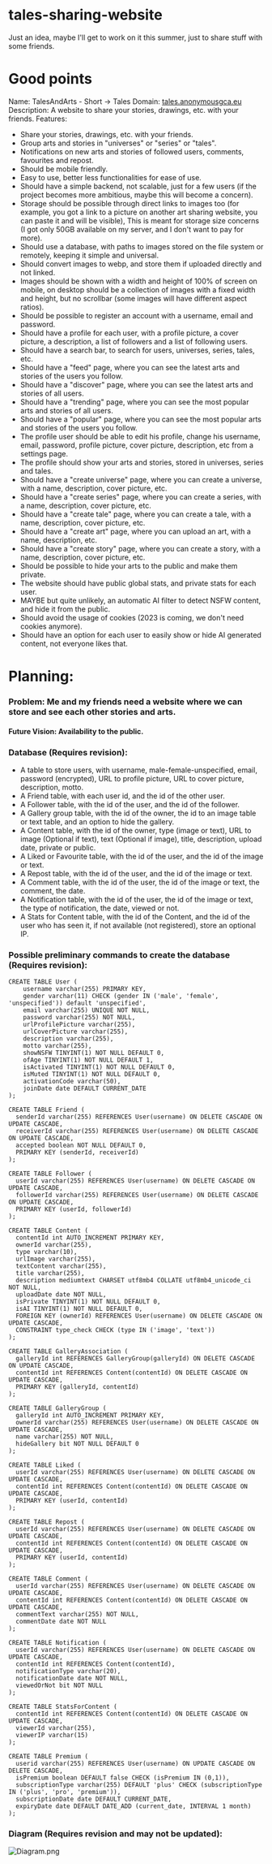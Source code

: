 # tales-sharing-website
Just an idea, maybe I'll get to work on it this summer, just to share stuff with some friends.

# Good points
Name: TalesAndArts - Short -> Tales
Domain: <a href="https://tales.anonymousgca.eu">tales.anonymousgca.eu</a>
Description: A website to share your stories, drawings, etc. with your friends.
Features:
- Share your stories, drawings, etc. with your friends.
- Group arts and stories in "universes" or "series" or "tales".
- Notifications on new arts and stories of followed users, comments, favourites and repost.
- Should be mobile friendly.
- Easy to use, better less functionalities for ease of use.
- Should have a simple backend, not scalable, just for a few users (if the project becomes more ambitious, maybe this will become a concern).
- Storage should be possible through direct links to images too (for example, you got a link to a picture on another art sharing website, you can paste it and will be visible),
This is meant for storage size concerns (I got only 50GB available on my server, and I don't want to pay for more).
- Should use a database, with paths to images stored on the file system or remotely, keeping it simple and universal.
- Should convert images to webp, and store them if uploaded directly and not linked.
- Images should be shown with a width and height of 100% of screen on mobile, on desktop should be a collection of images with a fixed width and height, but no scrollbar (some images will have different aspect ratios).
- Should be possible to register an account with a username, email and password.
- Should have a profile for each user, with a profile picture, a cover picture, a description, a list of followers and a list of following users.
- Should have a search bar, to search for users, universes, series, tales, etc.
- Should have a "feed" page, where you can see the latest arts and stories of the users you follow.
- Should have a "discover" page, where you can see the latest arts and stories of all users.
- Should have a "trending" page, where you can see the most popular arts and stories of all users.
- Should have a "popular" page, where you can see the most popular arts and stories of the users you follow.
- The profile user should be able to edit his profile, change his username, email, password, profile picture, cover picture, description, etc from a settings page.
- The profile should show your arts and stories, stored in universes, series and tales.
- Should have a "create universe" page, where you can create a universe, with a name, description, cover picture, etc.
- Should have a "create series" page, where you can create a series, with a name, description, cover picture, etc.
- Should have a "create tale" page, where you can create a tale, with a name, description, cover picture, etc.
- Should have a "create art" page, where you can upload an art, with a name, description, etc.
- Should have a "create story" page, where you can create a story, with a name, description, cover picture, etc.
- Should be possible to hide your arts to the public and make them private.
- The website should have public global stats, and private stats for each user.
- MAYBE but quite unlikely, an automatic AI filter to detect NSFW content, and hide it from the public.
- Should avoid the usage of cookies (2023 is coming, we don't need cookies anymore).
- Should have an option for each user to easily show or hide AI generated content, not everyone likes that.

# Planning:
### Problem: Me and my friends need a website where we can store and see each other stories and arts.
#### Future Vision: Availability to the public.

### Database (Requires revision):
- A table to store users, with username, male-female-unspecified, email, password (encrypted), URL to profile picture, URL to cover picture, description, motto.
- A Friend table, with each user id, and the id of the other user.
- A Follower table, with the id of the user, and the id of the follower.
- A Gallery group table, with the id of the owner, the id to an image table or text table, and an option to hide the gallery.
- A Content table, with the id of the owner, type (image or text), URL to image (Optional if text), text (Optional if image), title, description, upload date, private or public.
- A Liked or Favourite table, with the id of the user, and the id of the image or text.
- A Repost table, with the id of the user, and the id of the image or text.
- A Comment table, with the id of the user, the id of the image or text, the comment, the date.
- A Notification table, with the id of the user, the id of the image or text, the type of notification, the date, viewed or not.
- A Stats for Content table, with the id of the Content, and the id of the user who has seen it, if not available (not registered), store an optional IP.

### Possible preliminary commands to create the database (Requires revision):

```MariaDB
CREATE TABLE User (
    username varchar(255) PRIMARY KEY,
    gender varchar(11) CHECK (gender IN ('male', 'female', 'unspecified')) default 'unspecified',
    email varchar(255) UNIQUE NOT NULL,
    password varchar(255) NOT NULL,
    urlProfilePicture varchar(255),
    urlCoverPicture varchar(255),
    description varchar(255),
    motto varchar(255),
    showNSFW TINYINT(1) NOT NULL DEFAULT 0,
    ofAge TINYINT(1) NOT NULL DEFAULT 1,
    isActivated TINYINT(1) NOT NULL DEFAULT 0,
    isMuted TINYINT(1) NOT NULL DEFAULT 0,
    activationCode varchar(50),
    joinDate date DEFAULT CURRENT_DATE
);

CREATE TABLE Friend (
  senderId varchar(255) REFERENCES User(username) ON DELETE CASCADE ON UPDATE CASCADE,
  receiverId varchar(255) REFERENCES User(username) ON DELETE CASCADE ON UPDATE CASCADE,
  accepted boolean NOT NULL DEFAULT 0,
  PRIMARY KEY (senderId, receiverId)
);

CREATE TABLE Follower (
  userId varchar(255) REFERENCES User(username) ON DELETE CASCADE ON UPDATE CASCADE,
  followerId varchar(255) REFERENCES User(username) ON DELETE CASCADE ON UPDATE CASCADE,
  PRIMARY KEY (userId, followerId)
);

CREATE TABLE Content (
  contentId int AUTO_INCREMENT PRIMARY KEY,
  ownerId varchar(255),
  type varchar(10),
  urlImage varchar(255),
  textContent varchar(255),
  title varchar(255),
  description mediumtext CHARSET utf8mb4 COLLATE utf8mb4_unicode_ci NOT NULL,
  uploadDate date NOT NULL,
  isPrivate TINYINT(1) NOT NULL DEFAULT 0,
  isAI TINYINT(1) NOT NULL DEFAULT 0,
  FOREIGN KEY (ownerId) REFERENCES User(username) ON DELETE CASCADE ON UPDATE CASCADE,
  CONSTRAINT type_check CHECK (type IN ('image', 'text'))
);

CREATE TABLE GalleryAssociation (
  galleryId int REFERENCES GalleryGroup(galleryId) ON DELETE CASCADE ON UPDATE CASCADE,
  contentId int REFERENCES Content(contentId) ON DELETE CASCADE ON UPDATE CASCADE,
  PRIMARY KEY (galleryId, contentId)
);

CREATE TABLE GalleryGroup (
  galleryId int AUTO_INCREMENT PRIMARY KEY,  
  ownerId varchar(255) REFERENCES User(username) ON DELETE CASCADE ON UPDATE CASCADE,
  name varchar(255) NOT NULL,
  hideGallery bit NOT NULL DEFAULT 0
);

CREATE TABLE Liked (
  userId varchar(255) REFERENCES User(username) ON DELETE CASCADE ON UPDATE CASCADE,
  contentId int REFERENCES Content(contentId) ON DELETE CASCADE ON UPDATE CASCADE,
  PRIMARY KEY (userId, contentId)
);

CREATE TABLE Repost (
  userId varchar(255) REFERENCES User(username) ON DELETE CASCADE ON UPDATE CASCADE,
  contentId int REFERENCES Content(contentId) ON DELETE CASCADE ON UPDATE CASCADE,
  PRIMARY KEY (userId, contentId)
);

CREATE TABLE Comment (
  userId varchar(255) REFERENCES User(username) ON DELETE CASCADE ON UPDATE CASCADE,
  contentId int REFERENCES Content(contentId) ON DELETE CASCADE ON UPDATE CASCADE,
  commentText varchar(255) NOT NULL,
  commentDate date NOT NULL
);

CREATE TABLE Notification (
  userId varchar(255) REFERENCES User(username) ON DELETE CASCADE ON UPDATE CASCADE,
  contentId int REFERENCES Content(contentId),
  notificationType varchar(20),
  notificationDate date NOT NULL,
  viewedOrNot bit NOT NULL
);

CREATE TABLE StatsForContent (
  contentId int REFERENCES Content(contentId) ON DELETE CASCADE ON UPDATE CASCADE,
  viewerId varchar(255),
  viewerIP varchar(15)
);

CREATE TABLE Premium (
  userid varchar(255) REFERENCES User(username) ON UPDATE CASCADE ON DELETE CASCADE,
  isPremium boolean DEFAULT false CHECK (isPremium IN (0,1)),
  subscriptionType varchar(255) DEFAULT 'plus' CHECK (subscriptionType IN ('plus', 'pro', 'premium')),
  subscriptionDate date DEFAULT CURRENT_DATE,
  expiryDate date DEFAULT DATE_ADD (current_date, INTERVAL 1 month)
);
```

### Diagram (Requires revision and may not be updated):

![Diagram.png](assets%2Fimg%2FDiagram.webp)
